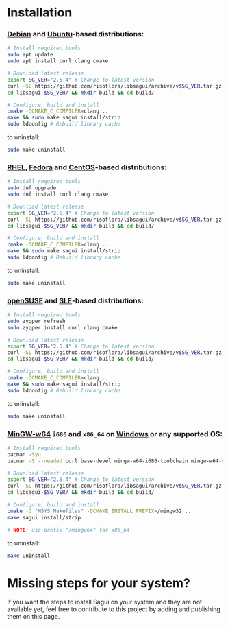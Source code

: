 # Installation

### [Debian](https://www.debian.org) and [Ubuntu](https://www.ubuntu.com)-based distributions:

```bash
# Install required tools
sudo apt update
sudo apt install curl clang cmake

# Download latest release
export SG_VER="2.5.4" # Change to latest version
curl -SL https://github.com/risoflora/libsagui/archive/v$SG_VER.tar.gz | tar -zx
cd libsagui-$SG_VER/ && mkdir build && cd build/

# Configure, build and install
cmake -DCMAKE_C_COMPILER=clang ..
make && sudo make sagui install/strip
sudo ldconfig # Rebuild library cache
```

to uninstall:

```bash
sudo make uninstall
```

### [RHEL](https://redhat.com/en/technologies/linux-platforms/enterprise-linux), [Fedora](https://getfedora.org) and [CentOS](https://www.centos.org/)-based distributions:

```bash
# Install required tools
sudo dnf upgrade
sudo dnf install curl clang cmake

# Download latest release
export SG_VER="2.5.4" # Change to latest version
curl -SL https://github.com/risoflora/libsagui/archive/v$SG_VER.tar.gz | tar -zx
cd libsagui-$SG_VER/ && mkdir build && cd build/

# Configure, build and install
cmake -DCMAKE_C_COMPILER=clang ..
make && sudo make sagui install/strip
sudo ldconfig # Rebuild library cache
```

to uninstall:

```bash
sudo make uninstall
```

### [openSUSE](https://opensuse.org/) and [SLE](https://www.suse.com/products/server)-based distributions:

```bash
# Install required tools
sudo zypper refresh
sudo zypper install curl clang cmake

# Download latest release
export SG_VER="2.5.4" # Change to latest version
curl -SL https://github.com/risoflora/libsagui/archive/v$SG_VER.tar.gz | tar -zx
cd libsagui-$SG_VER/ && mkdir build && cd build/

# Configure, build and install
cmake -DCMAKE_C_COMPILER=clang ..
make && sudo make sagui install/strip
sudo ldconfig # Rebuild library cache
```

to uninstall:

```bash
sudo make uninstall
```

### [MinGW-w64](http://www.msys2.org) `i686` and `x86_64` on [Windows](http://microsoft.com/windows) or any supported OS:

```bash
# Install required tools
pacman -Syu
pacman -S --needed curl base-devel mingw-w64-i686-toolchain mingw-w64-x86_64-toolchain mingw-w64-i686-cmake mingw-w64-x86_64-cmake

# Download latest release
export SG_VER="2.5.4" # Change to latest version
curl -SL https://github.com/risoflora/libsagui/archive/v$SG_VER.tar.gz | tar -zx
cd libsagui-$SG_VER/ && mkdir build && cd build/

# Configure, build and install
cmake -G "MSYS Makefiles" -DCMAKE_INSTALL_PREFIX=/mingw32 ..
make sagui install/strip

# NOTE: use prefix "/mingw64" for x86_64
```

to uninstall:

```bash
make uninstall
```

# Missing steps for your system?

If you want the steps to install Sagui on your system and they are not available yet, feel free to contribute to this project by adding and publishing them on this page.
